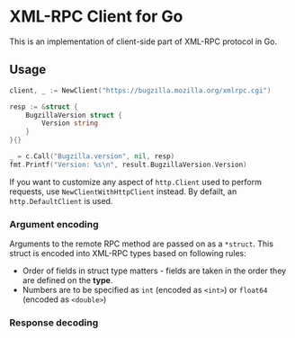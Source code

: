 # XML-RPC Client for Go

This is an implementation of client-side part of XML-RPC protocol in Go.

## Usage

```go
client, _ := NewClient("https://bugzilla.mozilla.org/xmlrpc.cgi")

resp := &struct {
    BugzillaVersion struct {
        Version string
    }
}{}

_ = c.Call("Bugzilla.version", nil, resp)
fmt.Printf("Version: %s\n", result.BugzillaVersion.Version)
```

If you want to customize any aspect of `http.Client` used to perform requests, use `NewClientWithHttpClient` instead.
By defailt, an `http.DefaultClient` is used.

### Argument encoding

Arguments to the remote RPC method are passed on as a `*struct`. This struct is encoded into XML-RPC types based on following rules:

* Order of fields in struct type matters - fields are taken in the order they are defined on the **type**.
* Numbers are to be specified as `int` (encoded as `<int>`) or `float64` (encoded as `<double>`)

### Response decoding
